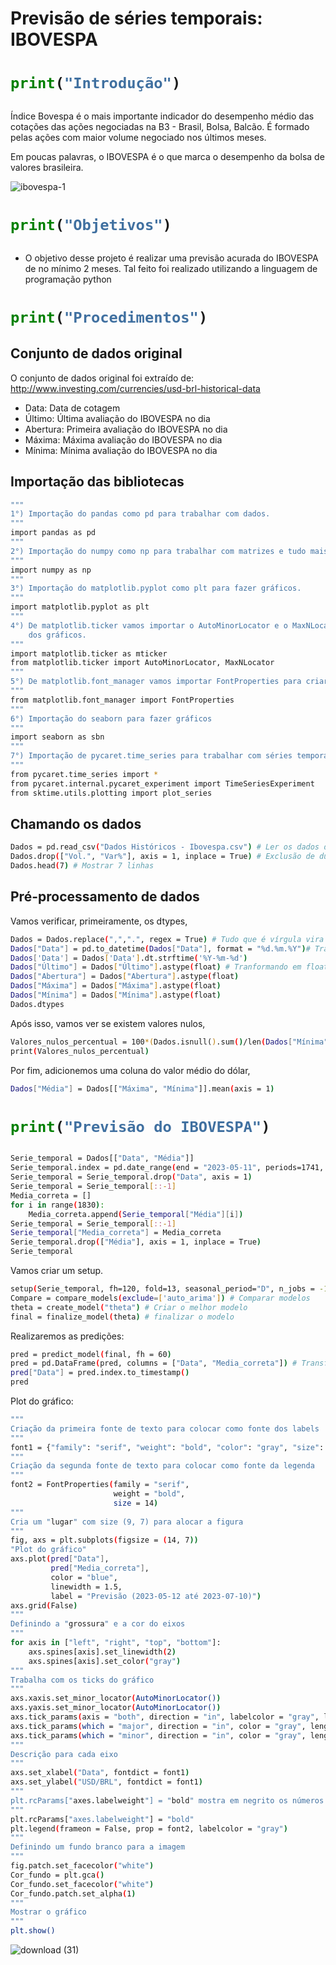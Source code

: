 # Previsão de séries temporais: IBOVESPA

<h1>
  
```python
print("Introdução")
```    
  
</h1>  

Índice Bovespa é o mais importante indicador do desempenho médio das cotações das ações negociadas na B3 - Brasil, Bolsa, Balcão. É formado pelas ações com maior volume negociado nos últimos meses.

Em poucas palavras, o IBOVESPA é o que marca o desempenho da bolsa de valores brasileira.

<p align="center">
 
![ibovespa-1](https://github.com/FernandoLimaFilho/Time-Series-Forecasting-IBOVESPA/assets/93550626/6ce09e4f-136e-442b-a270-1fd2968c186f)
 
<p>
 
  
<h1>

```python
print("Objetivos")
```  
 
</h1>  

* O objetivo desse projeto é realizar uma previsão acurada do IBOVESPA de no mínimo 2 meses. Tal feito foi realizado utilizando a linguagem de programação python
 
<h1>

```python
print("Procedimentos")
```
  
</h1>    
 
## Conjunto de dados original 

O conjunto de dados original foi extraído de: http://www.investing.com/currencies/usd-brl-historical-data

* Data: Data de cotagem
* Último: Última avaliação do IBOVESPA no dia
* Abertura: Primeira avaliação do IBOVESPA no dia
* Máxima: Máxima avaliação do IBOVESPA no dia
* Mínima: Mínima avaliação do IBOVESPA no dia

## Importação das bibliotecas

```bash
"""
1°) Importação do pandas como pd para trabalhar com dados.
"""
import pandas as pd
"""
2°) Importação do numpy como np para trabalhar com matrizes e tudo mais.
"""
import numpy as np
"""
3°) Importação do matplotlib.pyplot como plt para fazer gráficos.
"""
import matplotlib.pyplot as plt
"""
4°) De matplotlib.ticker vamos importar o AutoMinorLocator e o MaxNLocator para trabalhar com os "ticks"
    dos gráficos.
"""
import matplotlib.ticker as mticker
from matplotlib.ticker import AutoMinorLocator, MaxNLocator
"""
5°) De matplotlib.font_manager vamos importar FontProperties para criar fontes de texto.
"""
from matplotlib.font_manager import FontProperties
"""
6°) Importação do seaborn para fazer gráficos
"""
import seaborn as sbn
"""
7°) Importação de pycaret.time_series para trabalhar com séries temporais
"""
from pycaret.time_series import *
from pycaret.internal.pycaret_experiment import TimeSeriesExperiment
from sktime.utils.plotting import plot_series
```

## Chamando os dados

```bash
Dados = pd.read_csv("Dados Históricos - Ibovespa.csv") # Ler os dados da extensão .csv
Dados.drop(["Vol.", "Var%"], axis = 1, inplace = True) # Exclusão de duas colunas desnecessárias
Dados.head(7) # Mostrar 7 linhas
```
 
## Pré-processamento de dados

Vamos verificar, primeiramente, os dtypes, 

```bash
Dados = Dados.replace(",",".", regex = True) # Tudo que é vírgula vira ponto
Dados["Data"] = pd.to_datetime(Dados["Data"], format = "%d.%m.%Y")# Tranformando no formato de data
Dados['Data'] = Dados['Data'].dt.strftime('%Y-%m-%d')
Dados["Último"] = Dados["Último"].astype(float) # Tranformando em float
Dados["Abertura"] = Dados["Abertura"].astype(float)
Dados["Máxima"] = Dados["Máxima"].astype(float)
Dados["Mínima"] = Dados["Mínima"].astype(float)
Dados.dtypes
```

Após isso, vamos ver se existem valores nulos, 

```bash
Valores_nulos_percentual = 100*(Dados.isnull().sum()/len(Dados["Mínima"]))
print(Valores_nulos_percentual)
```

Por fim, adicionemos uma coluna do valor médio do dólar, 

```bash
Dados["Média"] = Dados[["Máxima", "Mínima"]].mean(axis = 1)
```

<h1>

```python
print("Previsão do IBOVESPA")
```
  
</h1>


```bash
Serie_temporal = Dados[["Data", "Média"]] 
Serie_temporal.index = pd.date_range(end = "2023-05-11", periods=1741, freq = "D")
Serie_temporal = Serie_temporal.drop("Data", axis = 1)
Serie_temporal = Serie_temporal[::-1]
Media_correta = []
for i in range(1830):
    Media_correta.append(Serie_temporal["Média"][i])
Serie_temporal = Serie_temporal[::-1]
Serie_temporal["Media_correta"] = Media_correta
Serie_temporal.drop(["Média"], axis = 1, inplace = True)
Serie_temporal
```

Vamos criar um setup.

```bash
setup(Serie_temporal, fh=120, fold=13, seasonal_period="D", n_jobs = -1, use_gpu = True); # Criando um setup
Compare = compare_models(exclude=['auto_arima']) # Comparar modelos
theta = create_model("theta") # Criar o melhor modelo
final = finalize_model(theta) # finalizar o modelo
```

Realizaremos as predições:

```bash
pred = predict_model(final, fh = 60)
pred = pd.DataFrame(pred, columns = ["Data", "Media_correta"]) # Transformando em DataFrame
pred["Data"] = pred.index.to_timestamp()
pred
```

Plot do gráfico:

```bash
"""
Criação da primeira fonte de texto para colocar como fonte dos labels
"""
font1 = {"family": "serif", "weight": "bold", "color": "gray", "size": 14}
"""
Criação da segunda fonte de texto para colocar como fonte da legenda
"""
font2 = FontProperties(family = "serif",
                       weight = "bold",
                       size = 14)
"""
Cria um "lugar" com size (9, 7) para alocar a figura
"""
fig, axs = plt.subplots(figsize = (14, 7))
"Plot do gráfico"
axs.plot(pred["Data"],
         pred["Media_correta"],
         color = "blue",
         linewidth = 1.5,
         label = "Previsão (2023-05-12 até 2023-07-10)")
axs.grid(False)
"""
Definindo a "grossura" e a cor do eixos
"""
for axis in ["left", "right", "top", "bottom"]:
    axs.spines[axis].set_linewidth(2)
    axs.spines[axis].set_color("gray")
"""
Trabalha com os ticks do gráfico
"""    
axs.xaxis.set_minor_locator(AutoMinorLocator())
axs.yaxis.set_minor_locator(AutoMinorLocator())
axs.tick_params(axis = "both", direction = "in", labelcolor = "gray", labelsize = 14, left = True, bottom = True, top = True, right = True)
axs.tick_params(which = "major", direction = "in", color = "gray", length = 5.4, width = 2.5, left = True, bottom = False, top = False, right = True)
axs.tick_params(which = "minor", direction = "in", color = "gray", length=4, width = 2, left = True, bottom = True, top = True, right = True)
"""
Descrição para cada eixo
"""
axs.set_xlabel("Data", fontdict = font1)
axs.set_ylabel("USD/BRL", fontdict = font1)
"""
plt.rcParams["axes.labelweight"] = "bold" mostra em negrito os números nos eixos.
"""
plt.rcParams["axes.labelweight"] = "bold"
plt.legend(frameon = False, prop = font2, labelcolor = "gray")
"""
Definindo um fundo branco para a imagem
"""
fig.patch.set_facecolor("white")
Cor_fundo = plt.gca()
Cor_fundo.set_facecolor("white")
Cor_fundo.patch.set_alpha(1)
"""
Mostrar o gráfico
"""
plt.show()
```

<p align="center">
 
![download (31)](https://github.com/FernandoLimaFilho/Time-Series-Forecasting-IBOVESPA/assets/93550626/79b8cf14-7632-4de5-a58a-d8fdd2c555a2)
 
<p>
